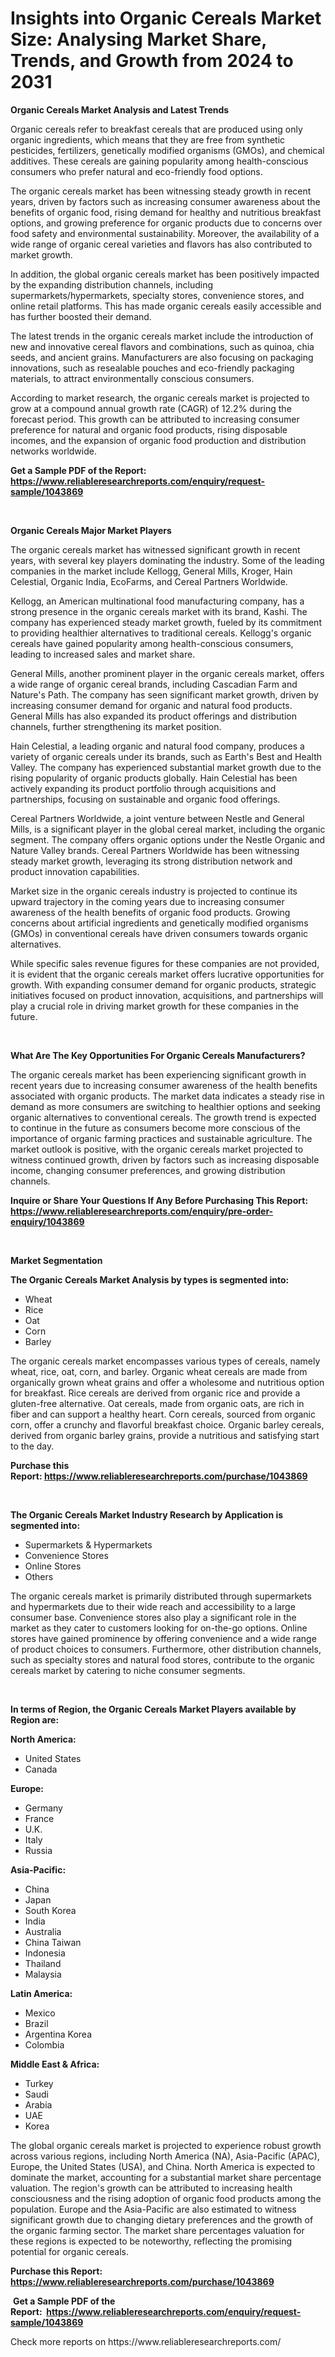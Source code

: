 <p><h1>Insights into Organic Cereals Market Size: Analysing Market Share, Trends, and Growth from 2024 to 2031</h1></p><p><strong>Organic Cereals Market Analysis and Latest Trends</strong></p>
<p><p>Organic cereals refer to breakfast cereals that are produced using only organic ingredients, which means that they are free from synthetic pesticides, fertilizers, genetically modified organisms (GMOs), and chemical additives. These cereals are gaining popularity among health-conscious consumers who prefer natural and eco-friendly food options.</p><p>The organic cereals market has been witnessing steady growth in recent years, driven by factors such as increasing consumer awareness about the benefits of organic food, rising demand for healthy and nutritious breakfast options, and growing preference for organic products due to concerns over food safety and environmental sustainability. Moreover, the availability of a wide range of organic cereal varieties and flavors has also contributed to market growth.</p><p>In addition, the global organic cereals market has been positively impacted by the expanding distribution channels, including supermarkets/hypermarkets, specialty stores, convenience stores, and online retail platforms. This has made organic cereals easily accessible and has further boosted their demand.</p><p>The latest trends in the organic cereals market include the introduction of new and innovative cereal flavors and combinations, such as quinoa, chia seeds, and ancient grains. Manufacturers are also focusing on packaging innovations, such as resealable pouches and eco-friendly packaging materials, to attract environmentally conscious consumers.</p><p>According to market research, the organic cereals market is projected to grow at a compound annual growth rate (CAGR) of 12.2% during the forecast period. This growth can be attributed to increasing consumer preference for natural and organic food products, rising disposable incomes, and the expansion of organic food production and distribution networks worldwide.</p></p>
<p><strong>Get a Sample PDF of the Report:&nbsp; <a href="https://www.reliableresearchreports.com/enquiry/request-sample/1043869">https://www.reliableresearchreports.com/enquiry/request-sample/1043869</a></strong></p>
<p>&nbsp;</p>
<p><strong>Organic Cereals Major Market Players</strong></p>
<p><p>The organic cereals market has witnessed significant growth in recent years, with several key players dominating the industry. Some of the leading companies in the market include Kellogg, General Mills, Kroger, Hain Celestial, Organic India, EcoFarms, and Cereal Partners Worldwide.</p><p>Kellogg, an American multinational food manufacturing company, has a strong presence in the organic cereals market with its brand, Kashi. The company has experienced steady market growth, fueled by its commitment to providing healthier alternatives to traditional cereals. Kellogg's organic cereals have gained popularity among health-conscious consumers, leading to increased sales and market share.</p><p>General Mills, another prominent player in the organic cereals market, offers a wide range of organic cereal brands, including Cascadian Farm and Nature's Path. The company has seen significant market growth, driven by increasing consumer demand for organic and natural food products. General Mills has also expanded its product offerings and distribution channels, further strengthening its market position.</p><p>Hain Celestial, a leading organic and natural food company, produces a variety of organic cereals under its brands, such as Earth's Best and Health Valley. The company has experienced substantial market growth due to the rising popularity of organic products globally. Hain Celestial has been actively expanding its product portfolio through acquisitions and partnerships, focusing on sustainable and organic food offerings.</p><p>Cereal Partners Worldwide, a joint venture between Nestle and General Mills, is a significant player in the global cereal market, including the organic segment. The company offers organic options under the Nestle Organic and Nature Valley brands. Cereal Partners Worldwide has been witnessing steady market growth, leveraging its strong distribution network and product innovation capabilities.</p><p>Market size in the organic cereals industry is projected to continue its upward trajectory in the coming years due to increasing consumer awareness of the health benefits of organic food products. Growing concerns about artificial ingredients and genetically modified organisms (GMOs) in conventional cereals have driven consumers towards organic alternatives.</p><p>While specific sales revenue figures for these companies are not provided, it is evident that the organic cereals market offers lucrative opportunities for growth. With expanding consumer demand for organic products, strategic initiatives focused on product innovation, acquisitions, and partnerships will play a crucial role in driving market growth for these companies in the future.</p></p>
<p>&nbsp;</p>
<p><strong>What Are The Key Opportunities For Organic Cereals Manufacturers?</strong></p>
<p><p>The organic cereals market has been experiencing significant growth in recent years due to increasing consumer awareness of the health benefits associated with organic products. The market data indicates a steady rise in demand as more consumers are switching to healthier options and seeking organic alternatives to conventional cereals. The growth trend is expected to continue in the future as consumers become more conscious of the importance of organic farming practices and sustainable agriculture. The market outlook is positive, with the organic cereals market projected to witness continued growth, driven by factors such as increasing disposable income, changing consumer preferences, and growing distribution channels.</p></p>
<p><strong>Inquire or Share Your Questions If Any Before Purchasing This Report: <a href="https://www.reliableresearchreports.com/enquiry/pre-order-enquiry/1043869">https://www.reliableresearchreports.com/enquiry/pre-order-enquiry/1043869</a></strong></p>
<p>&nbsp;</p>
<p><strong>Market Segmentation</strong></p>
<p><strong>The Organic Cereals Market Analysis by types is segmented into:</strong></p>
<p><ul><li>Wheat</li><li>Rice</li><li>Oat</li><li>Corn</li><li>Barley</li></ul></p>
<p><p>The organic cereals market encompasses various types of cereals, namely wheat, rice, oat, corn, and barley. Organic wheat cereals are made from organically grown wheat grains and offer a wholesome and nutritious option for breakfast. Rice cereals are derived from organic rice and provide a gluten-free alternative. Oat cereals, made from organic oats, are rich in fiber and can support a healthy heart. Corn cereals, sourced from organic corn, offer a crunchy and flavorful breakfast choice. Organic barley cereals, derived from organic barley grains, provide a nutritious and satisfying start to the day.</p></p>
<p><strong>Purchase this Report:&nbsp;<a href="https://www.reliableresearchreports.com/purchase/1043869">https://www.reliableresearchreports.com/purchase/1043869</a></strong></p>
<p>&nbsp;</p>
<p><strong>The Organic Cereals Market Industry Research by Application is segmented into:</strong></p>
<p><ul><li>Supermarkets & Hypermarkets</li><li>Convenience Stores</li><li>Online Stores</li><li>Others</li></ul></p>
<p><p>The organic cereals market is primarily distributed through supermarkets and hypermarkets due to their wide reach and accessibility to a large consumer base. Convenience stores also play a significant role in the market as they cater to customers looking for on-the-go options. Online stores have gained prominence by offering convenience and a wide range of product choices to consumers. Furthermore, other distribution channels, such as specialty stores and natural food stores, contribute to the organic cereals market by catering to niche consumer segments.</p></p>
<p>&nbsp;</p>
<p><strong>In terms of Region, the Organic Cereals Market Players available by Region are:</strong></p>
<p>
    <p> <strong> North America: </strong>
        <ul>
            <li>United States</li>
            <li>Canada</li>
        </ul>
        </p> 
    <p> <strong> Europe: </strong>
        <ul>
            <li>Germany</li>
            <li>France</li>
            <li>U.K.</li>
            <li>Italy</li>
            <li>Russia</li>
        </ul>
        </p> 
    <p> <strong> Asia-Pacific: </strong>
        <ul>
            <li>China</li>
            <li>Japan</li>
            <li>South Korea</li>
            <li>India</li>
            <li>Australia</li>
            <li>China Taiwan</li>
            <li>Indonesia</li>
            <li>Thailand</li>
            <li>Malaysia</li>
        </ul>
        </p> 
    <p> <strong> Latin America: </strong>
        <ul>
            <li>Mexico</li>
            <li>Brazil</li>
            <li>Argentina Korea</li>
            <li>Colombia</li>
        </ul>
        </p> 
    <p> <strong> Middle East & Africa: </strong>
        <ul>
            <li>Turkey</li>
            <li>Saudi</li>
            <li>Arabia</li>
            <li>UAE</li>
            <li>Korea</li>
        </ul>
    </p>
    </p>
<p><p>The global organic cereals market is projected to experience robust growth across various regions, including North America (NA), Asia-Pacific (APAC), Europe, the United States (USA), and China. North America is expected to dominate the market, accounting for a substantial market share percentage valuation. The region's growth can be attributed to increasing health consciousness and the rising adoption of organic food products among the population. Europe and the Asia-Pacific are also estimated to witness significant growth due to changing dietary preferences and the growth of the organic farming sector. The market share percentages valuation for these regions is expected to be noteworthy, reflecting the promising potential for organic cereals.</p></p>
<p><strong>Purchase this Report: <a href="https://www.reliableresearchreports.com/purchase/1043869">https://www.reliableresearchreports.com/purchase/1043869</a></strong></p>
<p>&nbsp;<strong>Get a Sample PDF of the Report:&nbsp;&nbsp;<a href="https://www.reliableresearchreports.com/enquiry/request-sample/1043869">https://www.reliableresearchreports.com/enquiry/request-sample/1043869</a></strong></p>
<p><strong></strong></p>
<p>Check more reports on https://www.reliableresearchreports.com/</p>